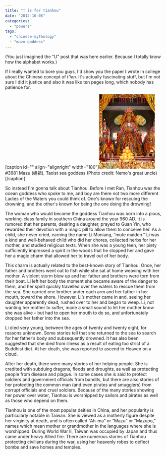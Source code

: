```yaml
---
title: "T is for Tianhou"
date: "2012-10-05"
categories: 
  - "powers"
tags: 
  - "chinese-mythology"
  - "mazu-goddess"
---
```


(You just imagined the "U" post that was here earlier. Because I totally know how the alphabet works.)

If I really wanted to bore you guys, I'd show you the paper I wrote in college about the Chinese concept of _t'ien_. It's actually fascinating stuff, but I'm not sure I did it justice and also it was like ten pages long, which nobody has patience for.

\[caption id="" align="alignright" width="180"\][![#3681 Mazu (媽祖), Taoist sea goddess](images/2328902778_81722c50bb_m.jpg "#3681 Mazu (媽祖), Taoist sea goddess")](http://www.flickr.com/photos/71453924@N00/2328902778) #3681 Mazu (媽祖), Taoist sea goddess (Photo credit: Nemo's great uncle)\[/caption\]

So instead I'm gonna talk about Tianhou. Before I met Ran, Tianhou was the ocean goddess who spoke to me, and boy are there not two more different Ladies of the Waters you could think of. One's known for rescuing the drowning, and the other's known for being the one doing the drowning!

The woman who would become the goddess Tianhou was born into a pious, working-class family in southern China around the year 960 AD. It is rumored that her parents, desiring a daughter, prayed to Guan Yin, who rewarded their devotion with a magic pill to allow them to conceive her. As a child, she never cried, earning the name Li Moniang, “mute maiden.” Li was a kind and well-behaved child who did her chores, collected herbs for her mother, and studied religious texts. When she was a young teen, her piety sufficiently impressed a spirit in the woods that he stopped her and gave her a magic charm that allowed her to travel out of her body.

This charm is actually related to the best-known story of Tianhou. Once, her father and brothers went out to fish while she sat at home weaving with her mother. A violent storm blew up and her father and brothers were torn from their boat. Li left her body the moment she became aware of the danger to them, and her spirit quickly travelled over the waters to rescue them from the sea. She carried one brother under each arm and her father in her mouth, toward the shore. However, Li’s mother came in and, seeing her daughter apparently dead, rushed over to her and began to weep. Li, not wanting her mother to suffer, made a small sound to let her mother know she was alive – but had to open her mouth to do so, and unfortunately dropped her father into the sea.

Li died very young, between the ages of twenty and twenty eight, for reasons unknown. Some stories tell that she returned to the sea to search for her father’s body and subsequently drowned. It has also been suggested that she died from illness as a result of eating too strict of a Buddhist diet. At her death, she was reported to ascend to Heaven on a cloud.

After her death, there were many stories of her helping people. She is credited with subduing dragons, floods and droughts, as well as protecting people from disease and plague. In some cases she is said to protect soldiers and government officials from bandits, but there are also stories of her protecting the common man (and even pirates and smugglers) from corrupt officials and cruel soldiers. Because of the many stories showing her power over water, Tianhou is worshipped by sailors and pirates as well as those who depend on them.

Tianhou is one of the most popular deities in China, and her popularity is particularly notable in Taiwan. She is viewed as a motherly figure despite her virginity at death, and is often called “Ah-ma” or “Mazu” or “Mazupo,” names which mean mother or grandmother in the languages where she is worshipped. During World War II, Taiwan was occupied by Japan and thus came under heavy Allied fire. There are numerous stories of Tianhou protecting civilians during the war, using her heavenly robes to deflect bombs and save homes and temples.
